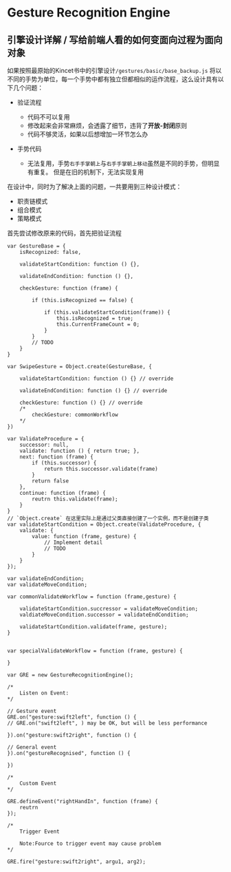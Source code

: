 # Gesture Recognition Engine

## 引擎设计详解 / 写给前端人看的如何变面向过程为面向对象

如果按照最原始的Kincet书中的引擎设计`/gestures/basic/base_backup.js`
将以不同的手势为单位，每一个手势中都有独立但都相似的运作流程，这么设计具有以下几个问题：

- 验证流程
	- 代码不可以复用
	- 修改起来会非常麻烦，会透露了细节，违背了**开放-封闭**原则
	- 代码不够灵活，如果以后想增加一环节怎么办

- 手势代码
	- 无法复用，手势`右手手掌朝上`与`右手手掌朝上移动`虽然是不同的手势，但明显有重复。
	但是在旧的机制下，无法实现复用

在设计中，同时为了解决上面的问题，一共要用到三种设计模式：

- 职责链模式
- 组合模式
- 策略模式

首先尝试修改原来的代码，首先把验证流程


```
var GestureBase = {
	isRecognized: false,

	validateStartCondition: function () {},

	validateEndCondition: function () {},

	checkGesture: function (frame) {

        if (this.isRecognized == false) {

            if (this.validateStartCondition(frame)) {
                this.isRecognized = true;
                this.CurrentFrameCount = 0;
            }
        }
        // TODO
	}
}

var SwipeGesture = Object.create(GestureBase, {

	validateStartCondition: function () {} // override

	validateEndCondition: function () {} // override

	checkGesture: function () {} // override
	/*
		checkGesture: commonWorkflow	
	*/
})

var ValidateProcedure = {
	successor: null,
	validate: function () { return true; },
	next: function (frame) {
		if (this.successor) {
			return this.successor.validate(frame)
		}
		return false
	},
	continue: function (frame) {
		reutrn this.validate(frame);
	}
}
// `Object.create` 在这里实际上是通过父类直接创建了一个实例，而不是创建子类
var validateStartCondition = Object.create(ValidateProcedure, {
	validate: {
		value: function (frame, gesture) {
			// Implement detail
			// TODO
		}
	}
});

var validateEndCondition;
var validateMoveCondition;

var commonValidateWorkflow = function (frame,gesture) {

	validateStartCondition.succressor = validateMoveCondition;
	valdiateMoveCondition.successor = validateEndCondition;

	validateStartCondition.validate(frame, gesture);
}


var specialValidateWorkflow = function (frame, gesture) {
	
}
```

```
var GRE = new GestureRecognitionEngine();

/*
    Listen on Event:
*/

// Gesture event
GRE.on("gesture:swift2left", function () {
// GRE.on("swift2left", ) may be OK, but will be less performance

}).on("gesture:swift2right", function () {

// General event
}).on("gestureRecognised", function () {

})

/*
    Custom Event
*/

GRE.defineEvent("rightHandIn", function (frame) {
    reutrn 
});

/*
    Trigger Event

    Note:Fource to trigger event may cause problem
*/

GRE.fire("gesture:swift2right", argu1, arg2);

```



